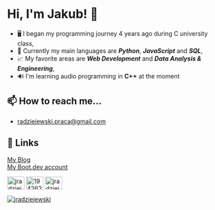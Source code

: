 # Hi, I'm Jakub! 👋
- 🖥️ I began my programming journey 4 years ago during C university class,
- 🐍 Currently my main languages are ***Python***, ***JavaScript*** and ***SQL***,
- 📈 My favorite areas are ***Web Development*** and ***Data Analysis & Engineering***,
- 🔊 I'm learning audio programming in **C++** at the moment


## 📫 How to reach me... 

* radziejewski.praca@gmail.com

## 🔗 Links
<p align="left">
  <a href="https://jradziejewski.github.io/" target="blank">My Blog</a>
  <br/>
  <a href="https://www.boot.dev/u/jradziejewski" target="blank">My Boot.dev account</a>
  
<a href="https://linkedin.com/in/jradziejewski" target="blank"><img align="center" src="https://raw.githubusercontent.com/rahuldkjain/github-profile-readme-generator/master/src/images/icons/Social/linked-in-alt.svg" alt="jradziejewski" height="30" width="40" /></a>
<a href="https://stackoverflow.com/users/19426269" target="blank"><img align="center" src="https://raw.githubusercontent.com/rahuldkjain/github-profile-readme-generator/master/src/images/icons/Social/stack-overflow.svg" alt="19426269" height="30" width="40" /></a>
<a href="https://www.leetcode.com/jradziejewski" target="blank"><img align="center" src="https://raw.githubusercontent.com/rahuldkjain/github-profile-readme-generator/master/src/images/icons/Social/leet-code.svg" alt="jradziejewski" height="30" width="40" /></a>
</p>
<a href="https://www.codewars.com/users/jradziejewski/" target="blank"><img align="center" src="https://www.codewars.com/users/jradziejewski/badges/large" alt="jradziejewski"/></a>
</p>

